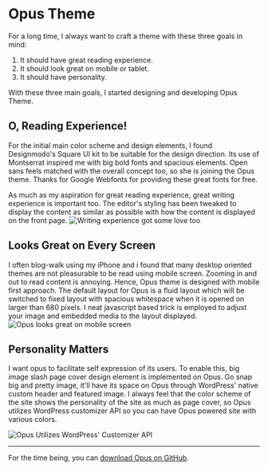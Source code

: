 # Opus Theme

For a long time, I always want to craft a theme with these three goals in mind: 

1. It should have great reading experience.
2. It should look great on mobile or tablet.
3. It should have personality.

With these three main goals, I started designing and developing Opus Theme. 

## O, Reading Experience!
For the initial main color scheme and design elements, I found Designmodo's Square UI kit to be suitable for the design direction. Its use of Montserrat inspired me with big bold fonts and spacious elements. Open sans feels matched with the overall concept too, so she is joining the Opus theme. Thanks for Google Webfonts for providing these great fonts for free.

As much as my aspiration for great reading experience, great writing experience is important too. The editor's styling has been tweaked to display the content as similar as possible with how the content is displayed on the front page.
![Writing experience got some love too](http://fikrirasyid.com/wp-content/uploads/2013/11/Opus-Writing-Experience.png)

## Looks Great on Every Screen
I often blog-walk using my iPhone and i found that many desktop oriented themes are not pleasurable to be read using mobile screen. Zooming in and out to read content is annoying. Hence, Opus theme is designed with mobile first approach. The default layout for Opus is a fluid layout which will be switched to fixed layout with spacious whitespace when it is opened on larger than 680 pixels. I neat javascript based trick is employed to adjust your image and embedded media to the layout displayed.
![Opus looks great on mobile screen](http://fikrirasyid.com/wp-content/uploads/2013/11/Opus-Mobile.png)

## Personality Matters
I want opus to facilitate self expression of its users. To enable this, big image slash page cover design element is implemented on Opus. Go snap big and pretty image, it'll have its space on Opus through WordPress' native custom header and featured image. I always feel that the color scheme of the site shows the personality of the site as much as page cover, so Opus  utilizes WordPress customizer API so you can have Opus powered site with various colors.

![Opus Utilizes WordPress' Customizer API](http://fikrirasyid.com/wp-content/uploads/2013/11/Customizing-Opus.png)

***

For the time being, you can [download Opus on GitHub](https://github.com/fikrirasyid/opus/archive/master.zip).